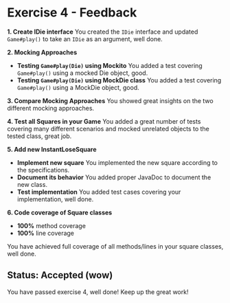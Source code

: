 # Exercise 4 - Feedback

**1. Create IDie interface**
You created the `IDie` interface and updated `Game#play()` to take an `IDie` as an argument, well done.

**2. Mocking Approaches**
- **Testing `Game#play(Die)` using Mockito**
  You added a test covering `Game#play()` using a mocked Die object, good.
- **Testing `Game#play(Die)` using MockDie class**
  You added a test covering `Game#play()` using a MockDie object, good.

**3. Compare Mocking Approaches**
You showed great insights on the two different mocking approaches.

**4. Test all Squares in your Game**
You added a great number of tests covering many different scenarios and mocked unrelated objects to the tested class, great job.

**5. Add new InstantLoseSquare**
- **Implement new square**
  You implemented the new square according to the specifications.
- **Document its behavior**
  You added proper JavaDoc to document the new class.
- **Test implementation**
  You added test cases covering your implementation, well done.

**6. Code coverage of Square classes**
- **100%** method coverage
- **100%** line coverage

You have achieved full coverage of all methods/lines in your square classes, well done.



## Status: Accepted (wow)
You have passed exercise 4, well done! Keep up the great work!

